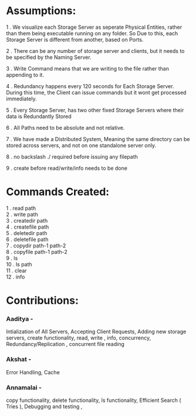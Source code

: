 # Assumptions:

1 . We visualize each Storage Server as seperate Physical Entities, rather than them being executable running on any folder. So Due to this, each Storage Server is different from another, based on Ports.

2 . There can be any number of storage server and clients, but it needs to be specified by the Naming Server.

3 . Write Command means that we are writing to the file rather than appending to it.

4 . Redundancy happens every 120 seconds for Each Storage Server. During this time, the Client can issue 
commands but it wont get processed immediately.

5 . Every Storage Server, has two other fixed Storage Servers where their data is Redundantly Stored

6 . All Paths need to be absolute and not relative.

7 . We have made a Distributed System, Meaning the same directory can be stored across servers, and not on one standalone server only.

8 . no backslash ./ required before issuing any filepath

9 . create before read/write/info needs to be done

# Commands Created:

1 . read path \
2 . write path \
3 . createdir path\
4 . createfile path\
5 . deletedir path\
6 . deletefile path\
7 . copydir path-1 path-2\
8 . copyfile path-1 path-2\
9 . ls \
10 . ls path\
11 . clear\
12 . info

# Contributions:

### Aaditya -
Intialization of All Servers, Accepting Client Requests, Adding new storage servers, create functionality, read, write , info, concurrency, Redundancy/Replication , concurrent file reading
### Akshat -
Error Handling, Cache
### Annamalai - 
copy functionality, delete functionality, ls functionality, Efficient Search ( Tries ), Debugging and testing , 
